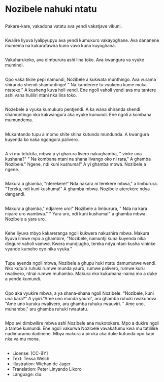 # Nozibele nahuki ntatu

##
Pakare-kare, vakadona vatatu ava yendi vakatjave vikuni.

##
Kwalire liyuva lyalipyupyu ava yendi kumukuro vakayoghane. Ava dananene mumema na kukurafawira kuno vavo kuna kuyoghana.

##
Vakuharukeko, ava dimburura ashi lina toko. Ava kwangura va vyuke mumindi.

##
Opo vaka tikire pepi namundi, Nozibele a kukwata munthingo. Ava vurama shiranda shendi shamuntingo! " Na kanderere tu vyukenu kume muka ntateko." A kusheng kuva holi vendi. Ene ngoli vaholi vendi ava mu tantere ashi vana huliliri ntani nka lina toko.

##
Nozebele a vyuka kumukuro pentjendi. A ka wana shiranda shendi shamuntingo nko kakwangura aka vyuke kumundi. Ene ngoli a kombana mumundema.

##
Mukantando tupu a momo shite shina kutundo mundunda. A kwangura kuyenda ko naka ngongora palivero.

##
A vi mu tetukita, mbwa a yi gharura livero nakughamba, " vinke una kushana?" " Na kombana ntani na shana livango oko ni rara," A ghamba Nozibele." Ngene, ndi kuni kushuma!" A yi ghamba mbwa. Nozibele a ngene.

##
Makura a ghamba, "nterekere!" Nda nakara ni terekere mbwa," a limburura. "Tereka, ndi kuni kushuma!" A ghamba mbwa. Nozibele aterekere ndya dangandi.

##
Makura a ghamba," ndjarere uro!" Nozibele a limburura, " Nda na kara niyare uro wambwa." " Yara uro, ndi kuni kushuma!" a ghamba mbwa. Nozibele a yara uro.

##
Kehe liyuva mbyo kakareranga ngoli kukwera nakushira mbwa. Makura liyuva limwe mpo a ghambire, "Nozibele, namuntji kuna kuyenda nika dingure vaholi vamwe. Kwera mundjugho, tereka ndya ntani kusha vininke vyande kumeho oyo nika vyuka."

##
Tupu ayenda ngoli mbwa, Nozibele a ghupu huki ntatu damumutwe wendi. Nko kutura ruhuki rumwe munda yauro, rumwe palivero, rumwe kuru rwalivero, ntnai rumwe muhambo. Makura nko kukumana-nama mo a duke a yende kumundi.

##
Opo aka vyukire mbwa, a ya shana-shana ngoli Nozibele. "Nozibele, kuni una kara?" A yiyiri."Ame uno munda yauro", aru ghamba ruhuki rwakuhova. "Ame uno kuruku rwalivero, aru ghamba ruhuku rwauviri. " Ame uno, muhambo," aru ghamba ruhuki rwautatu.

##
Mpo avi dimbwilire mbwa ashi Nozibele ana mukotokere. Mpo a dukire ngoli a tambe kumundi. Ene ngoli vakurwa Nozibele vavakafumu kwa mu tatililire nadimuramu dadinene. Mbya makura a piruka aka duke kutunda opo kapi nka va mu mona.

##
* License: [CC-BY]
* Text: Tessa Welch
* Illustration: Wiehan de Jager
* Translation: Peter Linyando Likoro
* Language: diu
